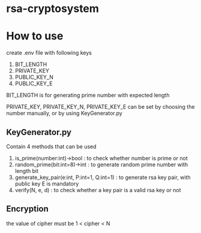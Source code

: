# rsa-cryptosystem
<h1>How to use</h1>
  <p>create .env file with following keys</p>
  <ol>
  <li>BIT_LENGTH</li>
  <li>PRIVATE_KEY</li>
  <li>PUBLIC_KEY_N</li>
  <li>PUBLIC_KEY_E</li>
  </ol>
  <p>BIT_LENGTH is for generating prime number with expected length</p>
  <p>PRIVATE_KEY, PRIVATE_KEY_N, PRIVATE_KEY_E can be set by choosing the number manually, or by using KeyGenerator.py</p>
<h2>KeyGenerator.py</h2>
  <p>Contain 4 methods that can be used</p>
  <ol>
  <li>is_prime(number:int)->bool : to check whether number is prime or not</li>
  <li>random_prime(bit:int=8)->int : to generate random prime number with length <bit> bit</li>
  <li>generate_key_pair(e:int, P:int=1, Q:int=1) : to generate rsa key pair, with public key E is mandatory</li>
  <li>verify(N, e, d) : to check whether a key pair is a valid rsa key or not</li>    
  </ol>
<h2>Encryption</h2>
  <p>the value of cipher must be 1 < cipher < N </p>
